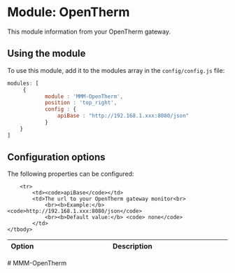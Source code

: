 # Module: OpenTherm
This module information from your OpenTherm gateway.

## Using the module

To use this module, add it to the modules array in the `config/config.js` file:
````javascript
modules: [
	 {
			module : 'MMM-OpenTherm',
			position : 'top_right',
			config : {
				apiBase : "http://192.168.1.xxx:8080/json"
			}
	}
]
````

## Configuration options

The following properties can be configured:


<table width="100%">
	<!-- why, markdown... -->
	<thead>
		<tr>
			<th>Option</th>
			<th width="100%">Description</th>
		</tr>
	<thead>
	<tbody>

		<tr>
			<td><code>apiBase</code></td>
			<td>The url to your OpenTherm gateway monitor<br>
				<br><b>Example:</b> <code>http://192.168.1.xxx:8080/json</code>
				<br><b>Default value:</b> <code> none</code>
			</td>
	</tbody>
</table>
# MMM-OpenTherm
